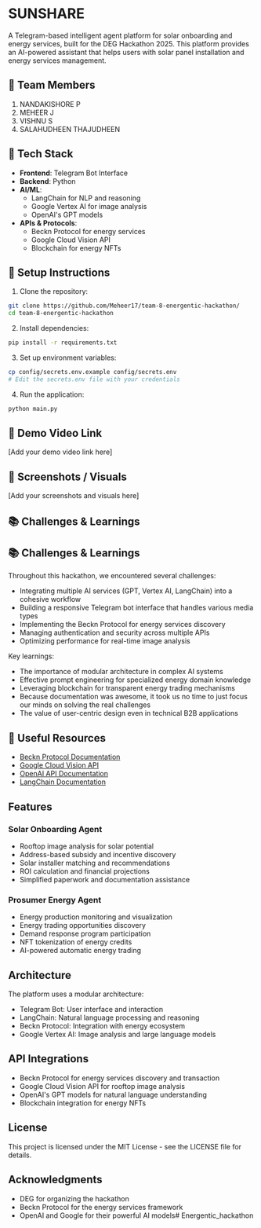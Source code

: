 # SUNSHARE 

A Telegram-based intelligent agent platform for solar onboarding and energy services, built for the DEG Hackathon 2025. This platform provides an AI-powered assistant that helps users with solar panel installation and energy services management.

## 👥 Team Members

1) NANDAKISHORE P
2) MEHEER J
3) VISHNU S
4) SALAHUDHEEN THAJUDHEEN

## 🧰 Tech Stack

- **Frontend**: Telegram Bot Interface
- **Backend**: Python
- **AI/ML**: 
  - LangChain for NLP and reasoning
  - Google Vertex AI for image analysis
  - OpenAI's GPT models
- **APIs & Protocols**:
  - Beckn Protocol for energy services
  - Google Cloud Vision API
  - Blockchain for energy NFTs

## 🚀 Setup Instructions

1. Clone the repository:
```bash
git clone https://github.com/Meheer17/team-8-energentic-hackathon/
cd team-8-energentic-hackathon
```

2. Install dependencies:
```bash
pip install -r requirements.txt
```

3. Set up environment variables:
```bash
cp config/secrets.env.example config/secrets.env
# Edit the secrets.env file with your credentials
```

4. Run the application:
```bash
python main.py
```

## 🎥 Demo Video Link

[Add your demo video link here]

## 📸 Screenshots / Visuals

[Add your screenshots and visuals here]

## 📚 Challenges & Learnings

## 📚 Challenges & Learnings

Throughout this hackathon, we encountered several challenges:

- Integrating multiple AI services (GPT, Vertex AI, LangChain) into a cohesive workflow
- Building a responsive Telegram bot interface that handles various media types
- Implementing the Beckn Protocol for energy services discovery
- Managing authentication and security across multiple APIs
- Optimizing performance for real-time image analysis

Key learnings:

- The importance of modular architecture in complex AI systems
- Effective prompt engineering for specialized energy domain knowledge
- Leveraging blockchain for transparent energy trading mechanisms
- Because documentation was awesome, it took us no time to just focus our minds on solving the real challenges
- The value of user-centric design even in technical B2B applications

## 🔗 Useful Resources

- [Beckn Protocol Documentation](https://docs.becknprotocol.io)
- [Google Cloud Vision API](https://cloud.google.com/vision)
- [OpenAI API Documentation](https://platform.openai.com/docs)
- [LangChain Documentation](https://python.langchain.com/docs/get_started/introduction)

## Features

### Solar Onboarding Agent
- Rooftop image analysis for solar potential
- Address-based subsidy and incentive discovery
- Solar installer matching and recommendations
- ROI calculation and financial projections
- Simplified paperwork and documentation assistance

### Prosumer Energy Agent
- Energy production monitoring and visualization
- Energy trading opportunities discovery
- Demand response program participation
- NFT tokenization of energy credits
- AI-powered automatic energy trading

## Architecture

The platform uses a modular architecture:
- Telegram Bot: User interface and interaction
- LangChain: Natural language processing and reasoning
- Beckn Protocol: Integration with energy ecosystem
- Google Vertex AI: Image analysis and large language models

## API Integrations

- Beckn Protocol for energy services discovery and transaction
- Google Cloud Vision API for rooftop image analysis
- OpenAI's GPT models for natural language understanding
- Blockchain integration for energy NFTs

## License

This project is licensed under the MIT License - see the LICENSE file for details.

## Acknowledgments

- DEG for organizing the hackathon
- Beckn Protocol for the energy services framework
- OpenAI and Google for their powerful AI models# Energentic_hackathon
